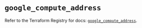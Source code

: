 # `google_compute_address`

Refer to the Terraform Registry for docs: [`google_compute_address`](https://registry.terraform.io/providers/hashicorp/google/6.3.0/docs/resources/compute_address).
